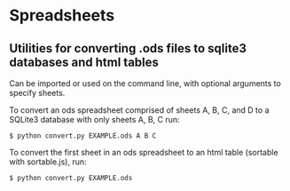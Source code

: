 # Spreadsheets

## Utilities for converting .ods files to sqlite3 databases and html tables

Can be imported or used on the command line, with optional arguments to specify sheets. 

To convert an ods spreadsheet comprised of sheets A, B, C, and D to a SQLite3 database with only sheets A, B, C run:

`$ python convert.py EXAMPLE.ods A B C`


To convert the first sheet in an ods spreadsheet to an html table (sortable with sortable.js), run:

`$ python convert.py EXAMPLE.ods`
